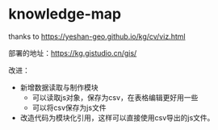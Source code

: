 # knowledge-map
thanks to https://yeshan-geo.github.io/kg/cv/viz.html

部署的地址：https://kg.gistudio.cn/gis/


改进：
- 新增数据读取与制作模块
  - 可以读取js对象，保存为csv，在表格编辑更好用一些
  - 可以将csv保存为js文件
- 改造代码为模块化引用，这样可以直接使用csv导出的js文件。
